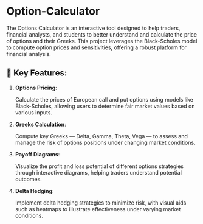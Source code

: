 # Option-Calculator

The Options Calculator is an interactive tool designed to help traders, financial analysts, and students to 
better understand and calculate the price of options and their Greeks. This project leverages the Black-Scholes model
to compute option prices and sensitivities, offering a robust platform for financial analysis.
    
 ## 🚀 Key Features:
    
1. **Options Pricing**:
   
   Calculate the prices of European call and put options using models like Black-Scholes, allowing users to determine fair market values based on various inputs.
   
3. **Greeks Calculation**:
   
   Compute key Greeks — Delta, Gamma, Theta, Vega — to assess and manage the risk of options positions under changing market conditions.
   
5. **Payoff Diagrams**:
   
   Visualize the profit and loss potential of different options strategies through interactive diagrams, helping traders understand potential outcomes.
   
7. **Delta Hedging**:
   
   Implement delta hedging strategies to minimize risk, with visual aids such as heatmaps to illustrate effectiveness under varying market conditions.
    


